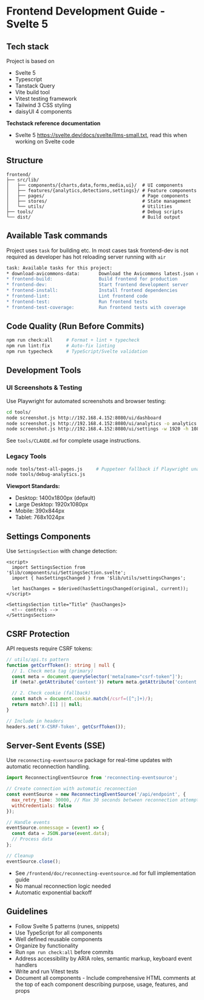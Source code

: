 # Frontend Development Guide - Svelte 5

## Tech stack

Project is based on

- Svelte 5
- Typescript
- Tanstack Query
- Vite build tool
- Vitest testing framework
- Tailwind 3 CSS styling
- daisyUI 4 components

**Techstack reference documentation**

- Svelte 5 https://svelte.dev/docs/svelte/llms-small.txt, read this when working on Svelte code

## Structure

```
frontend/
├── src/lib/
│   ├── components/{charts,data,forms,media,ui}/  # UI components
│   ├── features/{analytics,detections,settings}/ # Feature components
│   ├── pages/                                    # Page components
│   ├── stores/                                   # State management
│   └── utils/                                    # Utilities
├── tools/                                        # Debug scripts
└── dist/                                         # Build output
```

## Available Task commands

Project uses `task` for building etc.
In most cases task frontend-dev is not required as developer has hot reloading server running with `air`

```bash
task: Available tasks for this project:
* download-avicommons-data:       Download the Avicommons latest.json data file if it doesn't exist
* frontend-build:                 Build frontend for production
* frontend-dev:                   Start frontend development server
* frontend-install:               Install frontend dependencies
* frontend-lint:                  Lint frontend code
* frontend-test:                  Run frontend tests
* frontend-test-coverage:         Run frontend tests with coverage
```

## Code Quality (Run Before Commits)

```bash
npm run check:all     # Format + lint + typecheck
npm run lint:fix      # Auto-fix linting
npm run typecheck     # TypeScript/Svelte validation
```

## Development Tools

### UI Screenshots & Testing

Use Playwright for automated screenshots and browser testing:

```bash
cd tools/
node screenshot.js http://192.168.4.152:8080/ui/dashboard
node screenshot.js http://192.168.4.152:8080/ui/analytics -o analytics.png
node screenshot.js http://192.168.4.152:8080/ui/settings -w 1920 -h 1080
```

See `tools/CLAUDE.md` for complete usage instructions.

### Legacy Tools

```bash
node tools/test-all-pages.js     # Puppeteer fallback if Playwright unavailable
node tools/debug-analytics.js
```

**Viewport Standards:**

- Desktop: 1400x1800px (default)
- Large Desktop: 1920x1080px
- Mobile: 390x844px
- Tablet: 768x1024px

## Settings Components

Use `SettingsSection` with change detection:

```svelte
<script>
  import SettingsSection from '$lib/components/ui/SettingsSection.svelte';
  import { hasSettingsChanged } from '$lib/utils/settingsChanges';

  let hasChanges = $derived(hasSettingsChanged(original, current));
</script>

<SettingsSection title="Title" {hasChanges}>
  <!-- controls -->
</SettingsSection>
```

## CSRF Protection

API requests require CSRF tokens:

```typescript
// utils/api.ts pattern
function getCsrfToken(): string | null {
  // 1. Check meta tag (primary)
  const meta = document.querySelector('meta[name="csrf-token"]');
  if (meta?.getAttribute('content')) return meta.getAttribute('content');

  // 2. Check cookie (fallback)
  const match = document.cookie.match(/csrf=([^;]+)/);
  return match?.[1] || null;
}

// Include in headers
headers.set('X-CSRF-Token', getCsrfToken());
```

## Server-Sent Events (SSE)

Use `reconnecting-eventsource` package for real-time updates with automatic reconnection handling.

```javascript
import ReconnectingEventSource from 'reconnecting-eventsource';

// Create connection with automatic reconnection
const eventSource = new ReconnectingEventSource('/api/endpoint', {
  max_retry_time: 30000, // Max 30 seconds between reconnection attempts
  withCredentials: false
});

// Handle events
eventSource.onmessage = (event) => {
  const data = JSON.parse(event.data);
  // Process data
};

// Cleanup
eventSource.close();
```

- See `/frontend/doc/reconnecting-eventsource.md` for full implementation guide
- No manual reconnection logic needed
- Automatic exponential backoff

## Guidelines

- Follow Svelte 5 patterns (runes, snippets)
- Use TypeScript for all components
- Well defined reusable components
- Organize by functionality
- Run `npm run check:all` before commits
- Address accessibility by ARIA roles, semantic markup, keyboard event handlers
- Write and run Vitest tests
- Document all components - Include comprehensive HTML comments at the top of each component describing purpose, usage, features, and props
